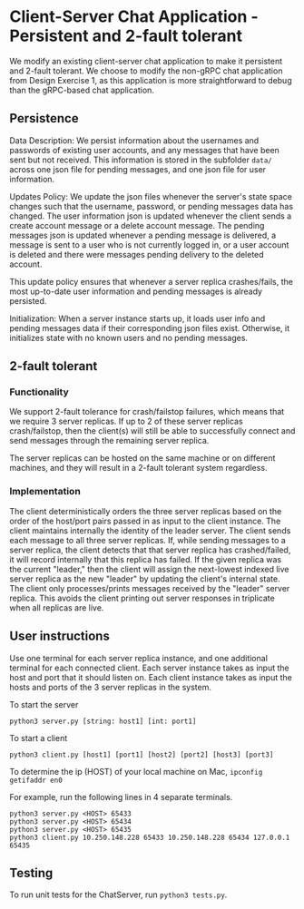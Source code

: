 # Client-Server Chat Application - Persistent and 2-fault tolerant

We modify an existing client-server chat application to make it persistent and 2-fault tolerant. We choose to modify the non-gRPC
chat application from Design Exercise 1, as this application is more straightforward to debug than the gRPC-based chat application.

## Persistence

Data Description: We persist information about the usernames and passwords of existing user accounts, and any messages that have been sent but not received. This information is stored in the subfolder ```data/``` across one json file for pending messages, and one json file for user information.

Updates Policy: We update the json files whenever the server's state space changes such that the username, password, or pending messages data has changed.
The user information json is updated whenever the client sends a create account message or a delete account message.
The pending messages json is updated whenever a pending message is delivered, a message is sent to a user who is not currently logged in, or a user account is deleted and there were messages pending delivery to the deleted account. 

This update policy ensures that whenever a server replica crashes/fails, the most up-to-date user information and pending messages is already persisted.

Initialization: When a server instance starts up, it loads user info and pending messages data if their corresponding json files exist. Otherwise, it initializes state with no known users and no pending messages.

## 2-fault tolerant
### Functionality
We support 2-fault tolerance for crash/failstop failures, which means that we require 3 server replicas. If up to 2 of these server replicas crash/failstop, then the client(s) will still be able to successfully connect and send messages through the remaining server replica. 

The server replicas can be hosted on the same machine or on different machines, and they will result in a 2-fault tolerant system regardless. 

### Implementation
The client deterministically orders the three server replicas based on the order of the host/port pairs passed in as input to the client instance. 
The client maintains internally the identity of the leader server. 
The client sends each message to all three server replicas. 
    If, while sending messages to a server replica, the client detects that that server replica has crashed/failed, it will record internally that this replica has failed. If the given replica was the current "leader," then the client will 
    assign the next-lowest indexed live server replica as the new "leader" by updating the client's internal state. 
    The client only processes/prints messages received by the "leader" server replica. This avoids the client printing out server
    responses in triplicate when all replicas are live. 

## User instructions
Use one terminal for each server replica instance, and one additional terminal for each connected client. 
Each server instance takes as input the host and port that it should listen on. 
Each client instance takes as input the hosts and ports of the 3 server replicas in the system. 

To start the server
```
python3 server.py [string: host1] [int: port1]
```
To start a client
```
python3 client.py [host1] [port1] [host2] [port2] [host3] [port3]
```

To determine the ip (HOST) of your local machine on Mac,
```ipconfig getifaddr en0```

For example, run the following lines in 4 separate terminals.
```
python3 server.py <HOST> 65433
python3 server.py <HOST> 65434
python3 server.py <HOST> 65435
python3 client.py 10.250.148.228 65433 10.250.148.228 65434 127.0.0.1 65435
```


## Testing
To run unit tests for the ChatServer, run ``python3 tests.py``.